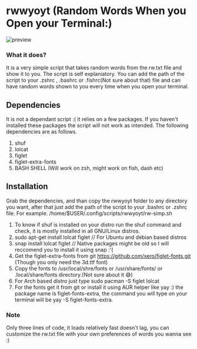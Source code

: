 # rwwyoyt (Random Words When you Open your Terminal:)
![preview](https://raw.githubusercontent.com/Sidmaz666/rwwyoyt/main/rw-preview.jpg)
### What it does?
It is a very simple script that takes random words from the rw.txt file and show it to you. The script is self explaniatory. You can add the path of the script to your .zshrc , .bashrc or .fishrc(Not sure about that) file and can have random words shown to you every time when you open your terminal.
## Dependencies
It is not a dependant script :( it relies on a few packages. If you haven't installed these packages the script will not work as intended. The following dependencies are as follows.
1. shuf
2. lolcat
3. figlet
4. figlet-extra-fonts
5. BASH SHELL (Will work on zsh, might work on fish, dash etc)
## Installation
Grab the dependencies, and than copy the rwwyoyt folder to any directory you want, after that just add the path of the script to your .bashrc or .zshrc file. For example.
 /home/$USER/.config/scripts/rwwyoyt/rw-simp.sh
  1. To know if shuf is installed on your distro run the shuf command and check, it is mostly installed in all GNU/Linux distros.
  2. sudo apt-get install lolcat figlet // For Ubuntu and debian based distros
  3. snap install lolcat figlet // Native packages might be old so I will reccomend you to install it using snap :'(
  4. Get the figlet-extra-fonts from git https://github.com/xero/figlet-fonts.git (Though you only need the 3d.ttf font)
  5. Copy the fonts to /usr/local/shre/fonts or /usr/share/fonts/ or .local/share/fonts  directory.(Not sure about it 😅)
  6. For Arch based distro just type sudo pacman -S figlet lolcat
  7. For the fonts get it from git or install it using AUR helper like yay :) the package name is figlet-fonts-extra, the command you will type on your terminal will be yay -S figlet-fonts-extra.
### Note
Only three lines of code, it loads relatively fast doesn't lag, you can customize the rw.txt file with your own preferences of words you wanna see :)
